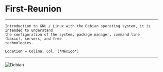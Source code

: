 # First-Reunion
_ _ _
```
Introduction to GNU / Linux with the Debian operating system, it is intended to understand 
the configuration of the system, package manager, command line (basic), servers, and free
technologies.

Location = Colima, Col. (*México*)
```
_ _ _

![Debian](https://www.soylibre.com/wp-content/uploads/powered-by-debian-logo.svg_.png)



